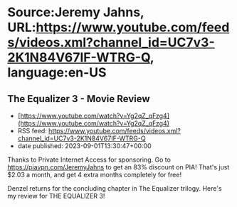 # Source:Jeremy Jahns, URL:https://www.youtube.com/feeds/videos.xml?channel_id=UC7v3-2K1N84V67IF-WTRG-Q, language:en-US

## The Equalizer 3 - Movie Review
 - [https://www.youtube.com/watch?v=Yg2qZ_qFzg4](https://www.youtube.com/watch?v=Yg2qZ_qFzg4)
 - RSS feed: https://www.youtube.com/feeds/videos.xml?channel_id=UC7v3-2K1N84V67IF-WTRG-Q
 - date published: 2023-09-01T13:30:47+00:00

Thanks to Private Internet Access for sponsoring. Go to https://piavpn.com/JeremyJahns to get an 83% discount on PIA! That's just $2.03 a month, and get 4 extra months completely for free!

Denzel returns for the concluding chapter in The Equalizer trilogy. Here's my review for THE EQUALIZER 3!

